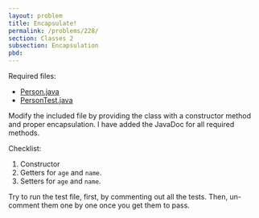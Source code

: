 ```yaml
---
layout: problem
title: Encapsulate!
permalink: /problems/228/
section: Classes 2
subsection: Encapsulation
pbd: 
---
```

Required files: 
- [Person.java](/problem-files/228/Person.java)
- [PersonTest.java](/problem-files/228/PersonTest.java)

Modify the included file by providing the class with a constructor method and 
proper encapsulation. I have added the JavaDoc for all required methods.

Checklist:
1. Constructor
2. Getters for `age` and `name`.
3. Setters for `age` and `name`.

Try to run the test file, first, by commenting out all the tests. 
Then, un-comment them one by one once you get them to pass.